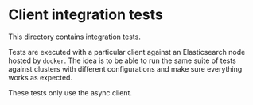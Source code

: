 # Client integration tests

This directory contains integration tests.

Tests are executed with a particular client against an Elasticsearch node hosted by `docker`.
The idea is to be able to run the same suite of tests against clusters with different configurations and make sure everything works as expected.

These tests only use the async client.
